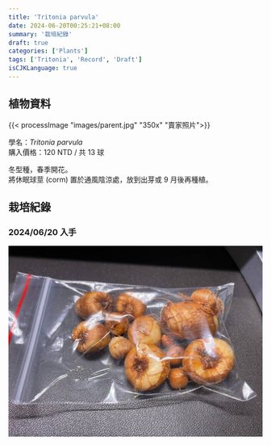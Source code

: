 ```yaml
---
title: 'Tritonia parvula'
date: 2024-06-20T00:25:21+08:00
summary: '栽培紀錄'
draft: true
categories: ['Plants']
tags: ['Tritonia', 'Record', 'Draft']
isCJKLanguage: true
---
```


## 植物資料

{{< processImage "images/parent.jpg" "350x" "賣家照片">}}

學名：*Tritonia parvula*  
購入價格：120 NTD / 共 13 球  

冬型種，春季開花。  
將休眠球莖 (corm) 置於通風陰涼處，放到出芽或 9 月後再種植。  

## 栽培紀錄

### 2024/06/20 入手

![2024-06-20](./images/2024-06-20.jpg)
